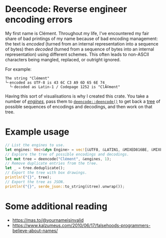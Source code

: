# Deencode: Reverse engineer encoding errors

My first name is Clément. Throughout my life, I've encountered my fair share of
bad printings of my name because of bad encoding management: the text is
_encoded_ (turned from an internal representation into a sequence of bytes) then
_decoded_ (turned from a sequence of bytes into an internal representation)
using different schemes. This often leads to non-ASCII characters being mangled,
replaced, or outright ignored.

For example:
```
The string "Clément"
└╴encoded as UTF-8 is 43 6C C3 A9 6D 65 6E 74
  └╴decoded as Latin-1 / Codepage 1252 is "ClÃ©ment"
```

Having this sort of visualisations is why I created this crate. You take a
number of
[_engines_](https://docs.rs/deencode/latest/deencode/engine/trait.Engine.html#implementors),
pass them to
[`deencode::deencode()`](https://docs.rs/deencode/latest/deencode/fn.deencode.html)
to get back a
[tree](https://docs.rs/deencode/latest/deencode/deencodetree/struct.DeencodeTree.html)
of possible sequences of encodings and decodings, and then work on that tree.

# Example usage

```rust
// List the engines to use.
let engines: Vec<&dyn Engine> = vec![&UTF8, &LATIN1, &MIXED816BE, &MIXED816LE, &UTF7];
// Explore the tree of possible encodings and decodings.
let mut tree = deencode("Clément", &engines, 1);
// Remove duplicate entries from the tree.
let _ = tree.deduplicate();
// Export the tree with box drawings.
println!("{}", tree);
// Export the tree as JSON.
println!("{}", serde_json::to_string(&tree).unwrap());
```

# Some additional reading
* https://mas.to/@yournameisinvalid
* https://www.kalzumeus.com/2010/06/17/falsehoods-programmers-believe-about-names/
